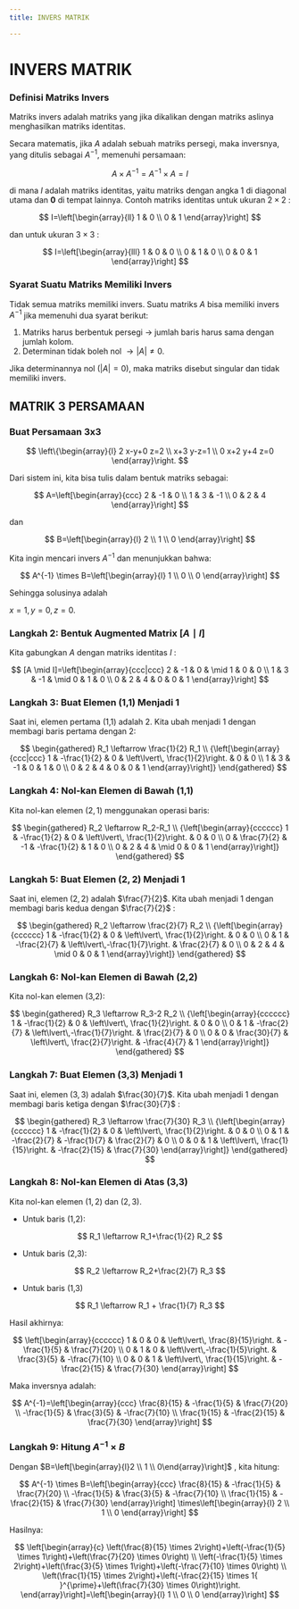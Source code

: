 ```yaml
---
title: INVERS MATRIK

---
```


# INVERS MATRIK 
### Definisi Matriks Invers

Matriks invers adalah matriks yang jika dikalikan dengan matriks aslinya menghasilkan matriks identitas.

Secara matematis, jika ${A}$ adalah sebuah matriks persegi, maka inversnya, yang ditulis sebagai $A^{-1}$, memenuhi persamaan:

$$
A \times A^{-1}=A^{-1} \times A=I
$$

di mana $I$ adalah matriks identitas, yaitu matriks dengan angka 1 di diagonal utama dan $\mathbf{0}$ di tempat lainnya.
Contoh matriks identitas untuk ukuran $2 \times 2$ : 

$$
I=\left[\begin{array}{ll}
1 & 0 \\
0 & 1
\end{array}\right]
$$

dan untuk ukuran $3 \times 3$ : 

$$
I=\left[\begin{array}{lll}
1 & 0 & 0 \\
0 & 1 & 0 \\
0 & 0 & 1
\end{array}\right]
$$
### Syarat Suatu Matriks Memiliki Invers

Tidak semua matriks memiliki invers. Suatu matriks $A$ bisa memiliki invers $A^{-1}$ jika memenuhi dua syarat berikut:
1. Matriks harus berbentuk persegi $\rightarrow$ jumlah baris harus sama dengan jumlah kolom.
2. Determinan tidak boleh nol $\rightarrow|A| \neq 0$.

Jika determinannya nol $(|A|=0)$, maka matriks disebut singular dan tidak memiliki invers.
## MATRIK 3 PERSAMAAN

### Buat Persamaan 3x3    

$$
\left\{\begin{array}{l}
2 x-y+0 z=2 \\
x+3 y-z=1 \\
0 x+2 y+4 z=0
\end{array}\right.
$$

Dari sistem ini, kita bisa tulis dalam bentuk matriks sebagai:


$$
A=\left[\begin{array}{ccc}
2 & -1 & 0 \\
1 & 3 & -1 \\
0 & 2 & 4
\end{array}\right]
$$


dan


$$
B=\left[\begin{array}{l}
2 \\
1 \\
0
\end{array}\right]
$$


Kita ingin mencari invers $A^{-1}$ dan menunjukkan bahwa:


$$
A^{-1} \times B=\left[\begin{array}{l}
1 \\
0 \\
0
\end{array}\right]
$$


Sehingga solusinya adalah 

$x=1, y=0, z=0$.

### Langkah 2: Bentuk Augmented Matrix   $[A \mid I]$
Kita gabungkan $A$ dengan matriks identitas $I$ : 


$$
[A \mid I]=\left[\begin{array}{ccc|ccc}
2 & -1 & 0 & \mid 1 & 0 & 0 \\
1 & 3 & -1 & \mid 0 & 1 & 0 \\
0 & 2 & 4 & 0 & 0 & 1
\end{array}\right]
$$


### Langkah 3: Buat Elemen (1,1) Menjadi 1
Saat ini, elemen pertama (1,1) adalah 2. Kita ubah menjadi 1 dengan membagi baris pertama dengan 2:


$$
\begin{gathered}
R_1 \leftarrow \frac{1}{2} R_1 \\
{\left[\begin{array}{ccc|ccc}
1 & -\frac{1}{2} & 0 & \left\lvert\, \frac{1}{2}\right. & 0 & 0 \\
1 & 3 & -1 & 0 & 1 & 0 \\
0 & 2 & 4 & 0 & 0 & 1
\end{array}\right]}
\end{gathered}
$$

### Langkah 4: Nol-kan Elemen di Bawah (1,1)
Kita nol-kan elemen $(2,1)$ menggunakan operasi baris:


$$
\begin{gathered}
R_2 \leftarrow R_2-R_1 \\
{\left[\begin{array}{cccccc}
1 & -\frac{1}{2} & 0 & \left\lvert\, \frac{1}{2}\right. & 0 & 0 \\
0 & \frac{7}{2} & -1 & -\frac{1}{2} & 1 & 0 \\
0 & 2 & 4 & \mid 0 & 0 & 1
\end{array}\right]}
\end{gathered}
$$

### Langkah 5: Buat Elemen $(2,2)$ Menjadi 1
Saat ini, elemen $(2,2)$ adalah $\frac{7}{2}$. Kita ubah menjadi 1 dengan membagi baris kedua dengan $\frac{7}{2}$ : 


$$
\begin{gathered}
R_2 \leftarrow \frac{2}{7} R_2 \\
{\left[\begin{array}{cccccc}
1 & -\frac{1}{2} & 0 & \left\lvert\, \frac{1}{2}\right. & 0 & 0 \\
0 & 1 & -\frac{2}{7} & \left\lvert\,-\frac{1}{7}\right. & \frac{2}{7} & 0 \\
0 & 2 & 4 & \mid 0 & 0 & 1
\end{array}\right]}
\end{gathered}
$$

### Langkah 6: Nol-kan Elemen di Bawah (2,2)

Kita nol-kan elemen (3,2):


$$
\begin{gathered}
R_3 \leftarrow R_3-2 R_2 \\
{\left[\begin{array}{cccccc}
1 & -\frac{1}{2} & 0 & \left\lvert\, \frac{1}{2}\right. & 0 & 0 \\
0 & 1 & -\frac{2}{7} & \left\lvert\,-\frac{1}{7}\right. & \frac{2}{7} & 0 \\
0 & 0 & \frac{30}{7} & \left\lvert\, \frac{2}{7}\right. & -\frac{4}{7} & 1
\end{array}\right]}
\end{gathered}
$$

### Langkah 7: Buat Elemen (3,3) Menjadi 1
Saat ini, elemen $(3,3)$ adalah $\frac{30}{7}$. Kita ubah menjadi 1 dengan membagi baris ketiga dengan $\frac{30}{7}$ : 


$$
\begin{gathered}
R_3 \leftarrow \frac{7}{30} R_3 \\
{\left[\begin{array}{cccccc}
1 & -\frac{1}{2} & 0 & \left\lvert\, \frac{1}{2}\right. & 0 & 0 \\
0 & 1 & -\frac{2}{7} & -\frac{1}{7} & \frac{2}{7} & 0 \\
0 & 0 & 1 & \left\lvert\, \frac{1}{15}\right. & -\frac{2}{15} & \frac{7}{30}
\end{array}\right]}
\end{gathered}
$$

### Langkah 8: Nol-kan Elemen di Atas (3,3)
Kita nol-kan elemen $(1,2)$ dan $(2,3)$.
- Untuk baris (1,2):


$$
R_1 \leftarrow R_1+\frac{1}{2} R_2
$$


- Untuk baris (2,3):


$$
R_2 \leftarrow R_2+\frac{2}{7} R_3
$$

- Untuk baris (1,3)

$$
R_1 \leftarrow R_1 + \frac{1}{7} R_3
$$

Hasil akhirnya: 


$$
\left[\begin{array}{cccccc}
1 & 0 & 0 & \left\lvert\, \frac{8}{15}\right. & -\frac{1}{5} & \frac{7}{20} \\
0 & 1 & 0 & \left\lvert\,-\frac{1}{5}\right. & \frac{3}{5} & -\frac{7}{10} \\
0 & 0 & 1 & \left\lvert\, \frac{1}{15}\right. & -\frac{2}{15} & \frac{7}{30}
\end{array}\right]
$$


Maka inversnya adalah: 


$$
A^{-1}=\left[\begin{array}{ccc}
\frac{8}{15} & -\frac{1}{5} & \frac{7}{20} \\
-\frac{1}{5} & \frac{3}{5} & -\frac{7}{10} \\
\frac{1}{15} & -\frac{2}{15} & \frac{7}{30}
\end{array}\right]
$$

### Langkah 9: Hitung $A^{-1} \times B$
Dengan $B=\left[\begin{array}{l}2 \\ 1 \\ 0\end{array}\right]$  , kita hitung: 


$$
A^{-1} \times B=\left[\begin{array}{ccc}
\frac{8}{15} & -\frac{1}{5} & \frac{7}{20} \\
-\frac{1}{5} & \frac{3}{5} & -\frac{7}{10} \\
\frac{1}{15} & -\frac{2}{15} & \frac{7}{30}
\end{array}\right] \times\left[\begin{array}{l}
2 \\
1 \\
0
\end{array}\right]
$$

Hasilnya:


$$
\left[\begin{array}{c}
\left(\frac{8}{15} \times 2\right)+\left(-\frac{1}{5} \times 1\right)+\left(\frac{7}{20} \times 0\right) \\
\left(-\frac{1}{5} \times 2\right)+\left(\frac{3}{5} \times 1\right)+\left(-\frac{7}{10} \times 0\right) \\
\left(\frac{1}{15} \times 2\right)+\left(-\frac{2}{15} \times 1{ }^{\prime}+\left(\frac{7}{30} \times 0\right)\right.
\end{array}\right]=\left[\begin{array}{l}
1 \\
0 \\
0
\end{array}\right]
$$